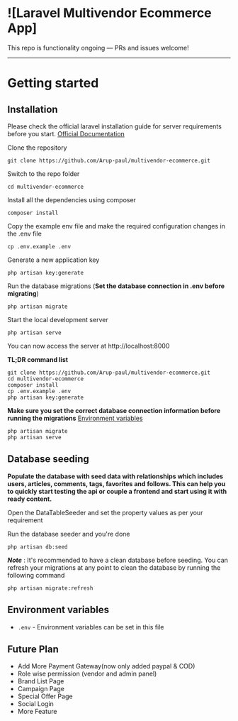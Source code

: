 # ![Laravel Multivendor Ecommerce App]

 
This repo is functionality ongoing — PRs and issues welcome!

----------

# Getting started

## Installation

Please check the official laravel installation guide for server requirements before you start. [Official Documentation](https://laravel.com/docs/5.4/installation#installation)

 

Clone the repository

    git clone https://github.com/Arup-paul/multivendor-ecommerce.git

Switch to the repo folder

    cd multivendor-ecommerce

Install all the dependencies using composer

    composer install

Copy the example env file and make the required configuration changes in the .env file

    cp .env.example .env

Generate a new application key

    php artisan key:generate

 

Run the database migrations (**Set the database connection in .env before migrating**)

    php artisan migrate 

Start the local development server

    php artisan serve

You can now access the server at http://localhost:8000

**TL;DR command list**

    git clone https://github.com/Arup-paul/multivendor-ecommerce.git
    cd multivendor-ecommerce
    composer install
    cp .env.example .env
    php artisan key:generate  

**Make sure you set the correct database connection information before running the migrations** [Environment variables](#environment-variables)

    php artisan migrate  
    php artisan serve

## Database seeding

**Populate the database with seed data with relationships which includes users, articles, comments, tags, favorites and follows. This can help you to quickly start testing the api or couple a frontend and start using it with ready content.**

Open the DataTableSeeder and set the property values as per your requirement

     

Run the database seeder and you're done

    php artisan db:seed

***Note*** : It's recommended to have a clean database before seeding. You can refresh your migrations at any point to clean the database by running the following command

    php artisan migrate:refresh

 
## Environment variables

- `.env` - Environment variables can be set in this file

 

##  Future Plan

   - Add More Payment Gateway(now only added paypal & COD)
   - Role wise permission (vendor and admin panel)
   - Brand List Page
   - Campaign Page
   - Special Offer Page
   - Social Login
   - More Feature
 

 
